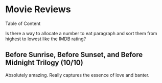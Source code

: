 # Movie Reviews

Table of Content

Is there a way to allocate a number to eat paragraph and sort them from highest to lowest like the IMDB rating?

## Before Sunrise, Before Sunset, and Before Midnight Trilogy (10/10)

Absolutely amazing. Really captures the essence of love and banter.

